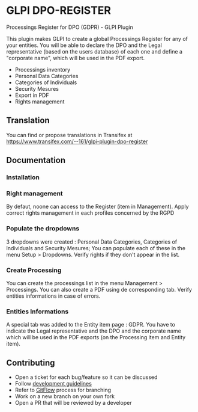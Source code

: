 # GLPI DPO-REGISTER
Processings Register for DPO (GDPR) - GLPI Plugin

This plugin makes GLPI to create a global Processings Register for any of your entities.
You will be able to declare the DPO and the Legal representative (based on the users database) of each one and define a "corporate name", which will be used in the PDF export.

* Processings inventory
* Personal Data Categories
* Categories of Individuals
* Security Mesures
* Export in PDF
* Rights management

## Translation
You can find or propose translations in Transifex at https://www.transifex.com/--161/glpi-plugin-dpo-register

## Documentation
### Installation

### Right management
By defaut, noone can access to the Register (item in Management).
Apply correct rights management in each profiles concerned by the RGPD

### Populate the dropdowns
3 dropdowns were created : Personal Data Categories, Categories of Individuals and Security Mesures;
You can populate each of these in the menu Setup > Dropdowns.
Verify rights if they don't appear in the list.

### Create Processing
You can create the processings list in the menu Management > Processings.
You can also create a PDF using de corresponding tab.
Verify entities informations in case of errors.

### Entities Informations
A special tab was added to the Entity item page : GDPR.
You have to indicate the Legal representative and the DPO and the corporate name which will be used in the PDF exports (on the Processing item and Entity item).

## Contributing

* Open a ticket for each bug/feature so it can be discussed
* Follow [development guidelines](http://glpi-developer-documentation.readthedocs.io/en/latest/plugins/index.html)
* Refer to [GitFlow](http://git-flow.readthedocs.io/) process for branching
* Work on a new branch on your own fork
* Open a PR that will be reviewed by a developer
